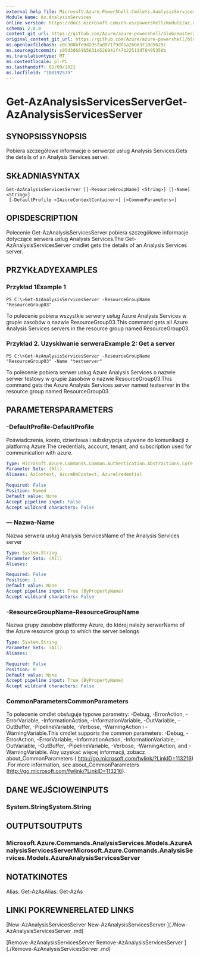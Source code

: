 ```yaml
---
external help file: Microsoft.Azure.PowerShell.Cmdlets.AnalysisServices.dll-Help.xml
Module Name: Az.AnalysisServices
online version: https://docs.microsoft.com/en-us/powershell/module/az.analysisservices/get-azanalysisservicesserver
schema: 2.0.0
content_git_url: https://github.com/Azure/azure-powershell/blob/master/src/AnalysisServices/AnalysisServices/help/Get-AzAnalysisServicesServer.md
original_content_git_url: https://github.com/Azure/azure-powershell/blob/master/src/AnalysisServices/AnalysisServices/help/Get-AzAnalysisServicesServer.md
ms.openlocfilehash: c0c308bfe9d2d5fad971f9df1a26b03710d5629c
ms.sourcegitcommit: c05d3d669b5631e526841f47b22513d78495350b
ms.translationtype: MT
ms.contentlocale: pl-PL
ms.lasthandoff: 02/09/2021
ms.locfileid: "100192579"
---
```

# <span data-ttu-id="05034-101">Get-AzAnalysisServicesServer</span><span class="sxs-lookup"><span data-stu-id="05034-101">Get-AzAnalysisServicesServer</span></span>

## <span data-ttu-id="05034-102">SYNOPSIS</span><span class="sxs-lookup"><span data-stu-id="05034-102">SYNOPSIS</span></span>
<span data-ttu-id="05034-103">Pobiera szczegółowe informacje o serwerze usług Analysis Services.</span><span class="sxs-lookup"><span data-stu-id="05034-103">Gets the details of an Analysis Services server.</span></span>

## <span data-ttu-id="05034-104">SKŁADNIA</span><span class="sxs-lookup"><span data-stu-id="05034-104">SYNTAX</span></span>

```
Get-AzAnalysisServicesServer [[-ResourceGroupName] <String>] [[-Name] <String>]
 [-DefaultProfile <IAzureContextContainer>] [<CommonParameters>]
```

## <span data-ttu-id="05034-105">OPIS</span><span class="sxs-lookup"><span data-stu-id="05034-105">DESCRIPTION</span></span>
<span data-ttu-id="05034-106">Polecenie Get-AzAnalysisServicesServer pobiera szczegółowe informacje dotyczące serwera usług Analysis Services.</span><span class="sxs-lookup"><span data-stu-id="05034-106">The Get-AzAnalysisServicesServer cmdlet gets the details of an Analysis Services server.</span></span>

## <span data-ttu-id="05034-107">PRZYKŁADY</span><span class="sxs-lookup"><span data-stu-id="05034-107">EXAMPLES</span></span>

### <span data-ttu-id="05034-108">Przykład 1</span><span class="sxs-lookup"><span data-stu-id="05034-108">Example 1</span></span>
```
PS C:\>Get-AzAnalysisServicesServer -ResourceGroupName "ResourceGroup03"
```

<span data-ttu-id="05034-109">To polecenie pobiera wszystkie serwery usług Azure Analysis Services w grupie zasobów o nazwie ResourceGroup03.</span><span class="sxs-lookup"><span data-stu-id="05034-109">This command gets all Azure Analysis Services servers in the resource group named ResourceGroup03.</span></span>

### <span data-ttu-id="05034-110">Przykład 2. Uzyskiwanie serwera</span><span class="sxs-lookup"><span data-stu-id="05034-110">Example 2: Get a server</span></span>
```
PS C:\>Get-AzAnalysisServicesServer -ResourceGroupName "ResourceGroup03" -Name "testserver"
```

<span data-ttu-id="05034-111">To polecenie pobiera serwer usług Azure Analysis Services o nazwie serwer testowy w grupie zasobów o nazwie ResourceGroup03.</span><span class="sxs-lookup"><span data-stu-id="05034-111">This command gets the Azure Analysis Services server named testserver in the resource group named ResourceGroup03.</span></span>

## <span data-ttu-id="05034-112">PARAMETERS</span><span class="sxs-lookup"><span data-stu-id="05034-112">PARAMETERS</span></span>

### <span data-ttu-id="05034-113">-DefaultProfile</span><span class="sxs-lookup"><span data-stu-id="05034-113">-DefaultProfile</span></span>
<span data-ttu-id="05034-114">Poświadczenia, konto, dzierżawa i subskrypcja używane do komunikacji z platformą Azure.</span><span class="sxs-lookup"><span data-stu-id="05034-114">The credentials, account, tenant, and subscription used for communication with azure.</span></span>

```yaml
Type: Microsoft.Azure.Commands.Common.Authentication.Abstractions.Core.IAzureContextContainer
Parameter Sets: (All)
Aliases: AzContext, AzureRmContext, AzureCredential

Required: False
Position: Named
Default value: None
Accept pipeline input: False
Accept wildcard characters: False
```

### <span data-ttu-id="05034-115">— Nazwa</span><span class="sxs-lookup"><span data-stu-id="05034-115">-Name</span></span>
<span data-ttu-id="05034-116">Nazwa serwera usług Analysis Services</span><span class="sxs-lookup"><span data-stu-id="05034-116">Name of the Analysis Services server</span></span>

```yaml
Type: System.String
Parameter Sets: (All)
Aliases:

Required: False
Position: 1
Default value: None
Accept pipeline input: True (ByPropertyName)
Accept wildcard characters: False
```

### <span data-ttu-id="05034-117">-ResourceGroupName</span><span class="sxs-lookup"><span data-stu-id="05034-117">-ResourceGroupName</span></span>
<span data-ttu-id="05034-118">Nazwa grupy zasobów platformy Azure, do której należy serwer</span><span class="sxs-lookup"><span data-stu-id="05034-118">Name of the Azure resource group to which the server belongs</span></span>

```yaml
Type: System.String
Parameter Sets: (All)
Aliases:

Required: False
Position: 0
Default value: None
Accept pipeline input: True (ByPropertyName)
Accept wildcard characters: False
```

### <span data-ttu-id="05034-119">CommonParameters</span><span class="sxs-lookup"><span data-stu-id="05034-119">CommonParameters</span></span>
<span data-ttu-id="05034-120">To polecenie cmdlet obsługuje typowe parametry: -Debug, -ErrorAction, -ErrorVariable, -InformationAction, -InformationVariable, -OutVariable, -OutBuffer, -PipelineVariable, -Verbose, -WarningAction i -WarningVariable.</span><span class="sxs-lookup"><span data-stu-id="05034-120">This cmdlet supports the common parameters: -Debug, -ErrorAction, -ErrorVariable, -InformationAction, -InformationVariable, -OutVariable, -OutBuffer, -PipelineVariable, -Verbose, -WarningAction, and -WarningVariable.</span></span> <span data-ttu-id="05034-121">Aby uzyskać więcej informacji, zobacz about_CommonParameters ( http://go.microsoft.com/fwlink/?LinkID=113216) .</span><span class="sxs-lookup"><span data-stu-id="05034-121">For more information, see about_CommonParameters (http://go.microsoft.com/fwlink/?LinkID=113216).</span></span>

## <span data-ttu-id="05034-122">DANE WEJŚCIOWE</span><span class="sxs-lookup"><span data-stu-id="05034-122">INPUTS</span></span>

### <span data-ttu-id="05034-123">System.String</span><span class="sxs-lookup"><span data-stu-id="05034-123">System.String</span></span>

## <span data-ttu-id="05034-124">OUTPUTS</span><span class="sxs-lookup"><span data-stu-id="05034-124">OUTPUTS</span></span>

### <span data-ttu-id="05034-125">Microsoft.Azure.Commands.AnalysisServices.Models.AzureAnalysisServicesServer</span><span class="sxs-lookup"><span data-stu-id="05034-125">Microsoft.Azure.Commands.AnalysisServices.Models.AzureAnalysisServicesServer</span></span>

## <span data-ttu-id="05034-126">NOTATKI</span><span class="sxs-lookup"><span data-stu-id="05034-126">NOTES</span></span>
<span data-ttu-id="05034-127">Alias: Get-AzAs</span><span class="sxs-lookup"><span data-stu-id="05034-127">Alias: Get-AzAs</span></span>

## <span data-ttu-id="05034-128">LINKI POKREWNE</span><span class="sxs-lookup"><span data-stu-id="05034-128">RELATED LINKS</span></span>

[<span data-ttu-id="05034-129">New-AzAnalysisServicesServer </span><span class="sxs-lookup"><span data-stu-id="05034-129">New-AzAnalysisServicesServer </span></span>](./New-AzAnalysisServicesServer .md)

[<span data-ttu-id="05034-130">Remove-AzAnalysisServicesServer </span><span class="sxs-lookup"><span data-stu-id="05034-130">Remove-AzAnalysisServicesServer </span></span>](./Remove-AzAnalysisServicesServer .md)
